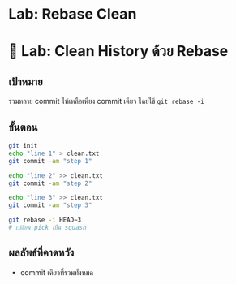 # Lab: Rebase Clean


# 🧱 Lab: Clean History ด้วย Rebase

## เป้าหมาย
รวมหลาย commit ให้เหลือเพียง commit เดียว โดยใช้ `git rebase -i`

## ขั้นตอน
```bash
git init
echo "line 1" > clean.txt
git commit -am "step 1"

echo "line 2" >> clean.txt
git commit -am "step 2"

echo "line 3" >> clean.txt
git commit -am "step 3"

git rebase -i HEAD~3
# เปลี่ยน pick เป็น squash
```

## ผลลัพธ์ที่คาดหวัง
- commit เดียวที่รวมทั้งหมด
